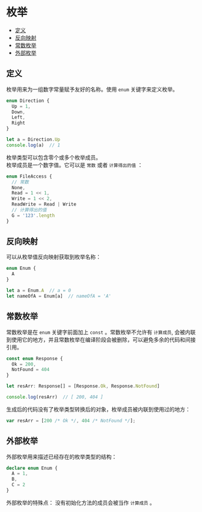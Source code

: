 # 枚举

- [定义](#定义)
- [反向映射](#反向映射)
- [常数枚举](#常数枚举)
- [外部枚举](#外部枚举)

## 定义
枚举用来为一组数字常量赋予友好的名称。使用 `enum` 关键字来定义枚举。

```ts
enum Direction {
  Up = 1,
  Down,
  Left,
  Right
}

let a = Direction.Up
console.log(a)  // 1
```

枚举类型可以包含零个或多个枚举成员。  
枚举成员是一个数字值。它可以是 `常数` 或者 `计算得出的值` ：  

```ts
enum FileAccess {
  // 常数
  None,
  Read = 1 << 1,
  Write = 1 << 2,
  ReadWrite = Read | Write
  // 计算得出的值
  G = '123'.length
}
```  

## 反向映射
可以从枚举值反向映射获取到枚举名称：  

```ts
enum Enum {
  A
}

let a = Enum.A  // a = 0
let nameOfA = Enum[a]  // nameOfA = 'A'
```

## 常数枚举
常数枚举是在 `enum` 关键字前面加上 `const` 。常数枚举不允许有 `计算成员`, 会被内联到使用它的地方，并且常数枚举在编译阶段会被删除，可以避免多余的代码和间接引用。  

```ts
const enum Response {
  Ok = 200,
  NotFound = 404
}

let resArr: Response[] = [Response.Ok, Response.NotFound]

console.log(resArr)  // [ 200, 404 ]
```  

生成后的代码没有了枚举类型转换后的对象，枚举成员被内联到使用过的地方：  

```js
var resArr = [200 /* Ok */, 404 /* NotFound */];
```  

## 外部枚举
外部枚举用来描述已经存在的枚举类型的结构：  

```ts
declare enum Enum {
  A = 1,
  B,
  C = 2
}
```  

外部枚举的特殊点： 没有初始化方法的成员会被当作 `计算成员` 。  

